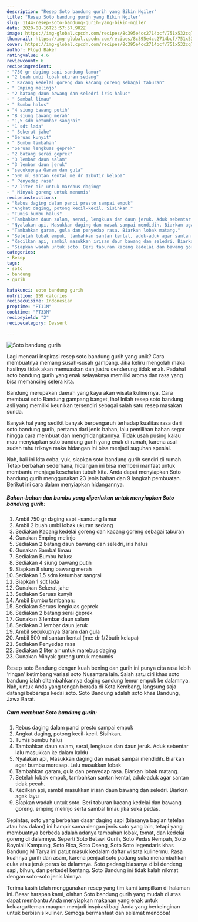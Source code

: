 ```yaml
---
description: "Resep Soto bandung gurih yang Bikin Ngiler"
title: "Resep Soto bandung gurih yang Bikin Ngiler"
slug: 1144-resep-soto-bandung-gurih-yang-bikin-ngiler
date: 2020-08-16T23:57:57.902Z
image: https://img-global.cpcdn.com/recipes/8c395e4cc2714bcf/751x532cq70/soto-bandung-gurih-foto-resep-utama.jpg
thumbnail: https://img-global.cpcdn.com/recipes/8c395e4cc2714bcf/751x532cq70/soto-bandung-gurih-foto-resep-utama.jpg
cover: https://img-global.cpcdn.com/recipes/8c395e4cc2714bcf/751x532cq70/soto-bandung-gurih-foto-resep-utama.jpg
author: Floyd Baker
ratingvalue: 4.6
reviewcount: 6
recipeingredient:
- "750 gr daging sapi sandung lamur"
- "2 buah umbi lobak ukuran sedang"
- " Kacang kedelai goreng dan kacang goreng sebagai taburan"
- " Emping melinjo"
- "2 batang daun bawang dan seledri iris halus"
- " Sambal limau"
- " Bumbu halus"
- "4 siung bawang putih"
- "8 siung bawang merah"
- "1,5 sdm ketumbar sangrai"
- "1 sdt lada"
- " Sekerat jahe"
- "Seruas kunyit"
- " Bumbu tambahan"
- "Seruas lengkuas geprek"
- "2 batang serai geprek"
- "3 lembar daun salam"
- "3 lembar daun jeruk"
- "secukupnya Garam dan gula"
- "500 ml santan kental me dr 12butir kelapa"
- " Penyedap rasa"
- "2 liter air untuk marebus daging"
- " Minyak goreng untuk menumis"
recipeinstructions:
- "Rebus daging dalam panci presto sampai empuk"
- "Angkat daging, potong kecil-kecil. Sisihkan."
- "Tumis bumbu halus"
- "Tambahkan daun salam, serai, lengkuas dan daun jeruk. Aduk sebentar lalu masukkan ke dalam kaldu"
- "Nyalakan api, Masukkan daging dan masak sampai mendidih. Biarkan agar bumbu meresap. Lalu masukkan lobak"
- "Tambahkan garam, gula dan penyedap rasa. Biarkan lobak matang."
- "Setelah lobak empuk, tambahkan santan kental, aduk-aduk agar santan tidak pecah."
- "Kecilkan api, sambil masukkan irisan daun bawang dan seledri. Biarkan agak layu"
- "Siapkan wadah untuk soto. Beri taburan kacang kedelai dan bawang goreng, emping melinjo serta sambal limau jika suka pedas."
categories:
- Resep
tags:
- soto
- bandung
- gurih

katakunci: soto bandung gurih 
nutrition: 159 calories
recipecuisine: Indonesian
preptime: "PT11M"
cooktime: "PT33M"
recipeyield: "2"
recipecategory: Dessert

---
```



![Soto bandung gurih](https://img-global.cpcdn.com/recipes/8c395e4cc2714bcf/751x532cq70/soto-bandung-gurih-foto-resep-utama.jpg)

Lagi mencari inspirasi resep soto bandung gurih yang unik? Cara membuatnya memang susah-susah gampang. Jika keliru mengolah maka hasilnya tidak akan memuaskan dan justru cenderung tidak enak. Padahal soto bandung gurih yang enak selayaknya memiliki aroma dan rasa yang bisa memancing selera kita.

Bandung merupakan daerah yang kaya akan wisata kulinernya. Cara membuat soto Bandung gampang banget, lho! Inilah resep soto bandung asli yang memiliki keunikan tersendiri sebagai salah satu resep masakan sunda.

Banyak hal yang sedikit banyak berpengaruh terhadap kualitas rasa dari soto bandung gurih, pertama dari jenis bahan, lalu pemilihan bahan segar hingga cara membuat dan menghidangkannya. Tidak usah pusing kalau mau menyiapkan soto bandung gurih yang enak di rumah, karena asal sudah tahu triknya maka hidangan ini bisa menjadi suguhan spesial.


Nah, kali ini kita coba, yuk, siapkan soto bandung gurih sendiri di rumah. Tetap berbahan sederhana, hidangan ini bisa memberi manfaat untuk membantu menjaga kesehatan tubuh kita. Anda dapat menyiapkan Soto bandung gurih menggunakan 23 jenis bahan dan 9 langkah pembuatan. Berikut ini cara dalam menyiapkan hidangannya.

<!--inarticleads1-->

##### Bahan-bahan dan bumbu yang diperlukan untuk menyiapkan Soto bandung gurih:

1. Ambil 750 gr daging sapi +sandung lamur
1. Ambil 2 buah umbi lobak ukuran sedang
1. Sediakan  Kacang kedelai goreng dan kacang goreng sebagai taburan
1. Gunakan  Emping melinjo
1. Sediakan 2 batang daun bawang dan seledri, iris halus
1. Gunakan  Sambal limau
1. Sediakan  Bumbu halus:
1. Sediakan 4 siung bawang putih
1. Siapkan 8 siung bawang merah
1. Sediakan 1,5 sdm ketumbar sangrai
1. Siapkan 1 sdt lada
1. Gunakan  Sekerat jahe
1. Sediakan Seruas kunyit
1. Ambil  Bumbu tambahan:
1. Sediakan Seruas lengkuas geprek
1. Sediakan 2 batang serai geprek
1. Gunakan 3 lembar daun salam
1. Sediakan 3 lembar daun jeruk
1. Ambil secukupnya Garam dan gula
1. Ambil 500 ml santan kental (me: dr 1/2butir kelapa)
1. Sediakan  Penyedap rasa
1. Sediakan 2 liter air untuk marebus daging
1. Gunakan  Minyak goreng untuk menumis


Resep soto Bandung dengan kuah bening dan gurih ini punya cita rasa lebih &#39;ringan&#39; ketimbang variasi soto Nusantara lain. Salah satu ciri khas soto bandung ialah ditambahkannya daging sandung lemur empuk ke dalamnya. Nah, untuk Anda yang tengah berada di Kota Kembang, langsung saja datangi beberapa kedai soto. Soto Bandung adalah soto khas Bandung, Jawa Barat. 

<!--inarticleads2-->

##### Cara membuat Soto bandung gurih:

1. Rebus daging dalam panci presto sampai empuk
1. Angkat daging, potong kecil-kecil. Sisihkan.
1. Tumis bumbu halus
1. Tambahkan daun salam, serai, lengkuas dan daun jeruk. Aduk sebentar lalu masukkan ke dalam kaldu
1. Nyalakan api, Masukkan daging dan masak sampai mendidih. Biarkan agar bumbu meresap. Lalu masukkan lobak
1. Tambahkan garam, gula dan penyedap rasa. Biarkan lobak matang.
1. Setelah lobak empuk, tambahkan santan kental, aduk-aduk agar santan tidak pecah.
1. Kecilkan api, sambil masukkan irisan daun bawang dan seledri. Biarkan agak layu
1. Siapkan wadah untuk soto. Beri taburan kacang kedelai dan bawang goreng, emping melinjo serta sambal limau jika suka pedas.


Sepintas, soto yang berbahan dasar daging sapi (biasanya bagian tetelan atau has dalam) ini hampir sama dengan jenis soto yang lain, tetapi yang membuatnya berbeda adalah adanya tambahan lobak, tomat, dan kedelai goreng di dalamnya. Seperti Soto Betawi Gurih, Soto Pedas Rempah, Soto Boyolali Kampung, Soto Rica, Soto Oseng, Soto Soto legendaris khas Bandung M Tarya ini patut masuk kedalam daftar wisata kulinermu. Rasa kuahnya gurih dan asam, karena penjual soto padang suka menambahkan cuka atau jeruk peras ke dalamnya. Soto padang biasanya diisi dendeng sapi, bihun, dan perkedel kentang. Soto Bandung ini tidak kalah nikmat dengan soto-soto jenis lainnya. 

Terima kasih telah menggunakan resep yang tim kami tampilkan di halaman ini. Besar harapan kami, olahan Soto bandung gurih yang mudah di atas dapat membantu Anda menyiapkan makanan yang enak untuk keluarga/teman maupun menjadi inspirasi bagi Anda yang berkeinginan untuk berbisnis kuliner. Semoga bermanfaat dan selamat mencoba!
